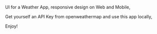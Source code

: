 UI for a Weather App, responsive design on Web and Mobile,

Get yourself an API Key from openweathermap and use this app locally,

Enjoy!
